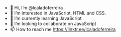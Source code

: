 - 👋 Hi, I’m @lcaladoferreira
- 👀 I’m interested in JavaScript, HTML and CSS.
- 🌱 I’m currently learning JavaScript
- 💞️ I’m looking to collaborate on JavaScript
- 📫 How to reach me https://linktr.ee/lcaladoferreira

<!---
lcaladoferreira/lcaladoferreira is a ✨ special ✨ repository because its `README.md` (this file) appears on your GitHub profile.
You can click the Preview link to take a look at your changes.
--->
